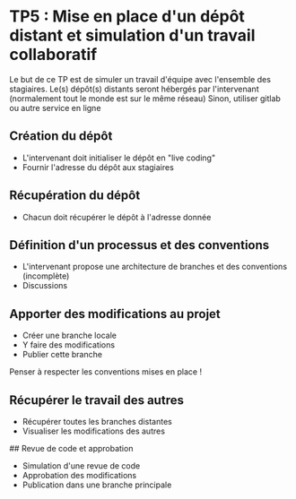 # TP5 : Mise en place d'un dépôt distant et simulation d'un travail collaboratif

Le but de ce TP est de simuler un travail d'équipe avec l'ensemble des stagiaires.
Le(s) dépôt(s) distants seront hébergés par l'intervenant (normalement tout le monde est sur le même réseau)
Sinon, utiliser gitlab ou autre service en ligne

## Création du dépôt

* L'intervenant doit initialiser le dépôt en "live coding"
* Fournir l'adresse du dépôt aux stagiaires

## Récupération du dépôt

* Chacun doit récupérer le dépôt à l'adresse donnée

## Définition d'un processus et des conventions

* L'intervenant propose une architecture de branches et des conventions (incomplète)
* Discussions 

## Apporter des modifications au projet

* Créer une branche locale 
* Y faire des modifications
* Publier cette branche

Penser à respecter les conventions mises en place !

## Récupérer le travail des autres

* Récupérer toutes les branches distantes
* Visualiser les modifications des autres

## Revue de code et approbation

* Simulation d'une revue de code
* Approbation des modifications
* Publication dans une branche principale


